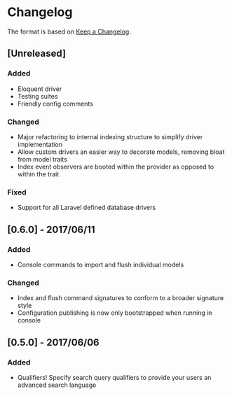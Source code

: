 # Changelog
The format is based on [Keep a Changelog](http://keepachangelog.com/).

## [Unreleased]
### Added
- Eloquent driver
- Testing suites
- Friendly config comments
### Changed
- Major refactoring to internal indexing structure to simplify driver implementation
- Allow custom drivers an easier way to decorate models, removing bloat from model traits
- Index event observers are booted within the provider as opposed to within the trait
### Fixed
- Support for all Laravel defined database drivers

## [0.6.0] - 2017/06/11
### Added
- Console commands to import and flush individual models
### Changed
- Index and flush command signatures to conform to a broader signature style
- Configuration publishing is now only bootstrapped when running in console

## [0.5.0] - 2017/06/06
### Added
- Qualifiers! Specify search query qualifiers to provide your users an advanced search language 
